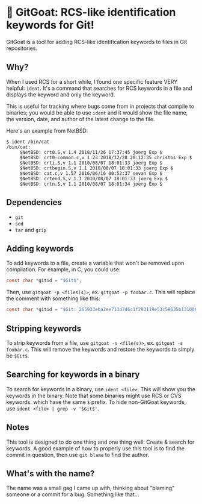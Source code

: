 # 🐐 GitGoat: RCS-like identification keywords for Git!

GitGoat is a tool for adding RCS-like identification keywords to files in Git repositories.

## Why?
When I used RCS for a short while, I found one specific feature VERY helpful: `ident`. It's a command that searches for RCS keywords in a file and displays the keyword and only the keyword. 

This is useful for tracking where bugs come from in projects that compile to binaries; you would be able to use `ident` and it would show the file name, the version, date, and author of the latest change to the file.

Here's an example from NetBSD:
```
$ ident /bin/cat
/bin/cat:
     $NetBSD: crt0.S,v 1.4 2018/11/26 17:37:45 joerg Exp $
     $NetBSD: crt0-common.c,v 1.23 2018/12/28 20:12:35 christos Exp $
     $NetBSD: crti.S,v 1.1 2010/08/07 18:01:33 joerg Exp $
     $NetBSD: crtbegin.S,v 1.1 2010/08/07 18:01:33 joerg Exp $
     $NetBSD: cat.c,v 1.57 2016/06/16 00:52:37 sevan Exp $
     $NetBSD: crtend.S,v 1.1 2010/08/07 18:01:33 joerg Exp $
     $NetBSD: crtn.S,v 1.1 2010/08/07 18:01:34 joerg Exp $
```

## Dependencies
- `git`
- `sed`
- `tar` and `gzip`

## Adding keywords
To add keywords to a file, create a variable that won't be removed upon compilation. For example, in C, you could use:
```c
const char *gitid = "$Git$";
```

Then, use `gitgoat -p <files(s)>`, ex. `gitgoat -p foobar.c`. This will replace the comment with something like this:
```c
const char *gitid = "$Git: 265933eba2ee713d7d6c1f293119e53c59635b13100644 d0627df69573d05d16bdf463691b85d419f10e95 0	src/bracket.c $";
```

## Stripping keywords
To strip keywords from a file, use `gitgoat -s <file(s)>`, ex. `gitgoat -s foobar.c`. This will remove the keywords and restore the keywords to simply be `$Git$`.

## Searching for keywords in a binary
To search for keywords in a binary, use `ident <file>`. This will show you the keywords in the binary.
Note that some binaries might use RCS or CVS keywords. which have the same `$` prefix. To hide non-GitGoat keywords, use `ident <file> | grep -v '$Git$'`.

## Notes
This tool is designed to do one thing and one thing well: Create & search for keywords.
A good example of how to properly use this tool is to find the commit in question, then use `git blame` to find the author.

## What's with the name?
The name was a small gag I came up with, thinking about "blaming" someone or a commit for a bug. Something like that...

